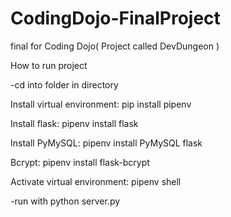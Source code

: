 # CodingDojo-FinalProject
final for Coding Dojo( Project called DevDungeon )

How to run project

-cd into folder in directory

Install virtual environment: pip install pipenv

Install flask: pipenv install flask

Install PyMySQL: pipenv install PyMySQL flask

Bcrypt: pipenv install flask-bcrypt

Activate virtual environment: pipenv shell

-run with python server.py
